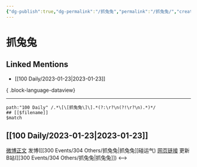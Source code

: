 ```yaml
---
{"dg-publish":true,"dg-permalink":"/抓兔兔","permalink":"/抓兔兔/","created":"2023-01-30T11:04:24.000+08:00","updated":"2023-08-24T19:37:26.677+08:00"}
---
```


# 抓兔兔

## Linked Mentions
- [[100 Daily/2023-01-23\|2023-01-23]]

{ .block-language-dataview}

---

```expander
path:"100 Daily" /.*\[\[抓兔兔\]\].*(?:\r?\n(?!\r?\n).*)*/
## [[$filename]]
$match
```
## [[100 Daily/2023-01-23\|2023-01-23]]
[微博正文](https://m.weibo.cn/1736988591/4861067861426482) 发博([[300 Events/304 Others/抓兔兔\|抓兔兔]]碰运气)
[网页链接](https://weibo.cn/sinaurl?u=https%3A%2F%2Fb23.tv%2FdmUGYsb) 更新B站([[300 Events/304 Others/抓兔兔\|抓兔兔]])
<-->